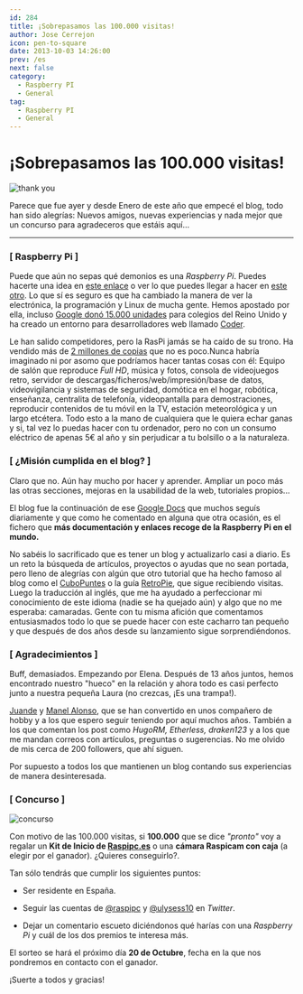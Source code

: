 ```yaml
---
id: 284
title: ¡Sobrepasamos las 100.000 visitas!
author: Jose Cerrejon
icon: pen-to-square
date: 2013-10-03 14:26:00
prev: /es
next: false
category:
  - Raspberry PI
  - General
tag:
  - Raspberry PI
  - General
---
```


# ¡Sobrepasamos las 100.000 visitas!

![thank you](/images/2013/10/ThankYou.jpg)

Parece que fue ayer y desde Enero de este año que empecé el blog, todo han sido alegrías: Nuevos amigos, nuevas experiencias y nada mejor que un concurso para agradeceros que estáis aquí...

- - -
###  [ Raspberry Pi ]

Puede que aún no sepas qué demonios es una *Raspberry Pi*. Puedes hacerte una idea en [este enlace](http://es.engadget.com/2012/08/11/raspberry-pi-model-b-analizado/) o ver lo que puedes llegar a hacer en [este otro](http://www.alvarolara.com/2012/06/07/para-que-usar-una-raspberry-pi/). Lo que sí es seguro es que ha cambiado la manera de ver la electrónica, la programación y Linux de mucha gente. Hemos apostado por ella, incluso [Google donó 15.000 unidades](http://www.treehugger.com/clean-technology/google-gives-15000-raspberry-pi-microcomputers-uk-schools.html) para colegios del Reino Unido y ha creado un entorno para desarrolladores web llamado [Coder](http://googlecreativelab.github.io/coder/).

Le han salido competidores, pero la RasPi jamás se ha caído de su trono. Ha vendido más de [2 millones de copias](http://www.muycanal.com/2013/10/11/mini-pc-dos-millones-raspberry-pi) que no es poco.Nunca habría imaginado ni por asomo que podríamos hacer tantas cosas con él: Equipo de salón que reproduce *Full HD*, música y fotos, consola de videojuegos retro, servidor de descargas/ficheros/web/impresión/base de datos, videovigilancia y sistemas de seguridad, domótica en el hogar, robótica, enseñanza, centralita de telefonía, videopantalla para demostraciones, reproducir contenidos de tu móvil en la TV, estación meteorológica y un largo etcétera. Todo esto a la mano de cualquiera que le quiera echar ganas y si, tal vez lo puedas hacer con tu ordenador, pero no con un consumo eléctrico de apenas 5€ al año y sin perjudicar a tu bolsillo o a la naturaleza.

###  [ ¿Misión cumplida en el blog? ]

Claro que no. Aún hay mucho por hacer y aprender. Ampliar un poco más las otras secciones, mejoras en la usabilidad de la web, tutoriales propios...

El blog fue la continuación de ese [Google Docs](http://goo.gl/Iwhbq) que muchos seguís diariamente y que como he comentado en alguna que otra ocasión, es el fichero que **más documentación y enlaces recoge de la Raspberry Pi en el mundo.**

No sabéis lo sacrificado que es tener un blog y actualizarlo casi a diario. 
Es un reto  la búsqueda de artículos, proyectos o ayudas que no sean portada, pero lleno de alegrías con algún que otro tutorial que ha hecho famoso al blog como el [CuboPuntes](/post.php?id=125) o la guía [RetroPie](/post.php?id=109), que sigue recibiendo visitas. Luego la traducción al inglés, que me ha ayudado a perfeccionar mi conocimiento de este idioma (nadie se ha quejado aún) y algo que no me esperaba: camaradas. Gente con tu misma afición que comentamos entusiasmados todo lo que se puede hacer con este cacharro tan pequeño y que después de dos años desde su lanzamiento sigue sorprendiéndonos.

###  [ Agradecimientos ]

Buff, demasiados. Empezando por Elena. Después de 13 años juntos, hemos encontrado nuestro "hueco" en la relación y ahora todo es casi perfecto junto a nuestra pequeña Laura (no crezcas, ¡Es una trampa!).

[Juande](http://twitter.com/raspipc) y [Manel Alonso](http://twitter.com/drkbcn), que se han convertido en unos compañero de hobby y a los que espero seguir teniendo por aquí muchos años. También a los que comentan los post como *HugoRM, Etherless, draken123* y a los que me mandan correos con artículos, preguntas o sugerencias. No me olvido de mis cerca de 200 followers, que ahí siguen.

Por supuesto a todos los que mantienen un blog contando sus experiencias de manera desinteresada. 

###  [ Concurso ]

![concurso](/images/2013/10/contest.jpg)

Con motivo de las 100.000 visitas, si **100.000** que se dice *"pronto"* voy
a regalar un **Kit de Inicio de [Raspipc.es](http://raspipc.es)** o una **cámara Raspicam con caja** (a elegir por el ganador). ¿Quieres conseguirlo?.

Tan sólo tendrás que cumplir los siguientes puntos:

* Ser residente en España.

* Seguir las cuentas de [@raspipc](http://twitter.com/raspipc) y [@ulysess10](http://twitter.com/ulysess10) en *Twitter*.

* Dejar un comentario escueto diciéndonos qué harías con una *Raspberry Pi* y cuál de los dos premios te interesa más.

El sorteo se hará el próximo día **20 de Octubre**, fecha en la que nos pondremos en contacto con el ganador.

¡Suerte a todos y gracias!